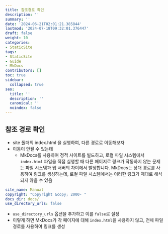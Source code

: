 ```yaml
---
title: 참조경로 확인
description: ''
summary: ''
date: '2024-06-21T02:01:21.385844'
lastmod: '2024-07-18T09:32:01.376447'
draft: false
weight: 10
categories:
- StaticSite
tags:
- StaticSite
- Guide
- MkDocs
contributors: []
toc: true
sidebar:
  collapsed: true
seo:
  title: ''
  description: ''
  canonical: ''
  noindex: false
---
```


## 참조 경로 확인

- site 폴더의 index.html 을 실행하여, 다른 경로로 이동해보자
- 이동이 안될 수 있는데
	- MkDocs를 사용하여 정적 사이트를 빌드하고, 로컬 파일 시스템에서 `index.html` 파일을 직접 실행할 때 다른 페이지로 링크가 작동하지 않는 문제는 파일 시스템과 웹 서버의 차이에서 발생합니다. MkDocs는 상대 경로를 사용하여 링크를 생성하는데, 로컬 파일 시스템에서는 이러한 링크가 제대로 해석되지 않을 수 있음

```yaml
site_name: Manual
copyright: "Copyright &copy; 2000- "
docs_dir: docs/
use_directory_urls: false
```

- `use_directory_urls` 옵션을 추가하고 이를 `false`로 설정
- 이렇게 하면 MkDocs가 각 페이지에 대해 `index.html`을 사용하지 않고, 전체 파일 경로를 사용하여 링크를 생성
